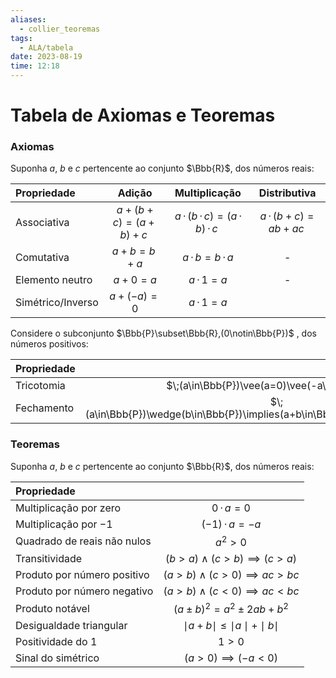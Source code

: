 ```yaml
---
aliases:
  - collier_teoremas
tags:
  - ALA/tabela
date: 2023-08-19
time: 12:18
---
```


# Tabela de Axiomas e Teoremas

### Axiomas

Suponha $a$, $b$ e $c$ pertencente ao conjunto $\Bbb{R}$, dos números reais:

| Propriedade       |        Adição         |                     Multiplicação                     |        Distributiva         |
|:----------------- |:---------------------:|:-----------------------------------------------------:|:---------------------------:|
| Associativa       | $\;a+(b+c)=(a+b)+c\;$ | $\;a\,\cdot\,(b\,\cdot\,c)=(a\,\cdot\,b)\,\cdot\,c\;$ | $\;a\,\cdot\,(b+c)=ab+ac\;$ |
| Comutativa        |       $a+b=b+a$       |               $a\,\cdot\,b=b\,\cdot\,a$               |              -              |
| Elemento neutro   |        $a+0=a$        |                    $a\,\cdot\,1=a$                    |              -              |
| Simétrico/Inverso |      $a+(-a)=0$       |                    $a\,\cdot\,1=a$                    |                             |

Considere o subconjunto $\Bbb{P}\subset\Bbb{R},(0\notin\Bbb{P})$ , dos números positivos:

| Propriedade |                                                                                   |
|:----------- |:---------------------------------------------------------------------------------:|
| Tricotomia  |                  $\;(a\in\Bbb{P})\vee(a=0)\vee(-a\in\Bbb{P})\;$                   |
| Fechamento  | $\;(a\in\Bbb{P})\wedge(b\in\Bbb{P})\implies(a+b\in\Bbb{P})\wedge(ab\in\Bbb{P})\;$ |

### Teoremas

Suponha $a$, $b$ e $c$ pertencente ao conjunto $\Bbb{R}$, dos números reais:

| Propriedade                 |                                         |
|:--------------------------- |:---------------------------------------:|
| Multiplicação por zero      |             $0\,\cdot\,a=0$             |
| Multiplicação por $-1$      |           $(-1)\,\cdot\,a=-a$           |
| Quadrado de reais não nulos |                 $a^2>0$                 |
| Transitividade              |     $(b>a)\wedge(c>b)\implies(c>a)$     |
| Produto por número positivo |    $(a>b)\wedge(c>0)\implies ac>bc$     |
| Produto por número negativo |    $(a>b)\wedge(c<0)\implies ac<bc$     |
| Produto notável             |       $(a\pm b)^2=a^2\pm 2ab+b^2$       |
| Desigualdade triangular     | $\mid a+b\mid\leq\mid a\mid+\mid b\mid$ |
| Positividade do $1$         |                  $1>0$                  |
| Sinal do simétrico                            |       $(a>0)\implies(-a<0)$                                  |


